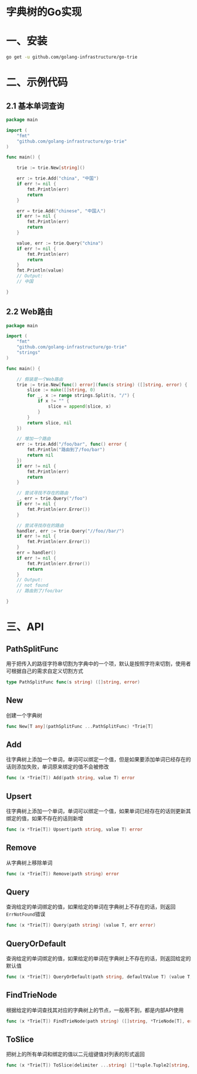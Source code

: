 # 字典树的Go实现



# 一、安装

```bash
go get -u github.com/golang-infrastructure/go-trie
```

# 二、示例代码

## 2.1 基本单词查询

```go
package main

import (
	"fmt"
	"github.com/golang-infrastructure/go-trie"
)

func main() {

	trie := trie.New[string]()

	err := trie.Add("china", "中国")
	if err != nil {
		fmt.Println(err)
		return
	}

	err = trie.Add("chinese", "中国人")
	if err != nil {
		fmt.Println(err)
		return
	}

	value, err := trie.Query("china")
	if err != nil {
		fmt.Println(err)
		return
	}
	fmt.Println(value)
	// Output:
	// 中国

}
```

## 2.2 Web路由 

```go
package main

import (
	"fmt"
	"github.com/golang-infrastructure/go-trie"
	"strings"
)

func main() {

	// 假装是一个Web路由
	trie := trie.New[func() error](func(s string) ([]string, error) {
		slice := make([]string, 0)
		for _, x := range strings.Split(s, "/") {
			if x != "" {
				slice = append(slice, x)
			}
		}
		return slice, nil
	})

	// 增加一个路由
	err := trie.Add("/foo/bar", func() error {
		fmt.Println("路由到了/foo/bar")
		return nil
	})
	if err != nil {
		fmt.Println(err)
		return
	}

	// 尝试寻找不存在的路由
	_, err = trie.Query("/foo")
	if err != nil {
		fmt.Println(err.Error())
	}

	// 尝试寻找存在的路由
	handler, err := trie.Query("//foo//bar/")
	if err != nil {
		fmt.Println(err.Error())
	}
	err = handler()
	if err != nil {
		fmt.Println(err.Error())
		return
	}
	// Output:
	// not found
	// 路由到了/foo/bar

}
```

# 三、API

## PathSplitFunc

用于把传入的路径字符串切割为字典中的一个项，默认是按照字符来切割，使用者可根据自己的需求自定义切割方式

```go
type PathSplitFunc func(s string) ([]string, error)
```

## New

创建一个字典树

```go
func New[T any](pathSplitFunc ...PathSplitFunc) *Trie[T]
```

## Add

往字典树上添加一个单词，单词可以绑定一个值，但是如果要添加单词已经存在的话则添加失败，单词原来绑定的值不会被修改

```go
func (x *Trie[T]) Add(path string, value T) error
```

## Upsert

往字典树上添加一个单词，单词可以绑定一个值，如果单词已经存在的话则更新其绑定的值，如果不存在的话则新增 

```go
func (x *Trie[T]) Upsert(path string, value T) error 
```

## Remove

从字典树上移除单词 

```go
func (x *Trie[T]) Remove(path string) error
```

## Query

查询给定的单词绑定的值，如果给定的单词在字典树上不存在的话，则返回`ErrNotFound`错误

```go
func (x *Trie[T]) Query(path string) (value T, err error)
```

## QueryOrDefault

查询给定的单词绑定的值，如果给定的单词在字典树上不存在的话，则返回给定的默认值 

```go
func (x *Trie[T]) QueryOrDefault(path string, defaultValue T) (value T, err error)
```

## FindTrieNode

根据给定的单词查找其对应的字典树上的节点，一般用不到，都是内部API使用 

```go
func (x *Trie[T]) FindTrieNode(path string) ([]string, *TrieNode[T], error)
```

## ToSlice

把树上的所有单词和绑定的值以二元组键值对列表的形式返回 

```go
func (x *Trie[T]) ToSlice(delimiter ...string) []*tuple.Tuple2[string, T] 
```









